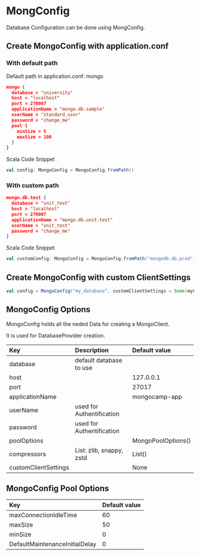 # MongConfig

Database Configuration can be done using MongConfig.

## Create MongoConfig with application.conf

### With default path
Default path in application.conf: mongo
```json
mongo {
  database = "university"
  host = "localhost"
  port = 270007
  applicationName = "mongo.db.sample"
  userName = "standard_user"
  password = "change_me"
  pool {
    minSize = 5
    maxSize = 100
  }
}
```

Scala Code Snippet
```scala
val config: MongoConfig = MongoConfig.fromPath()
```

### With custom path
```json
mongo.db.test {
  database = "unit_test"
  host = "localhost"
  port = 270007
  applicationName = "mongo.db.unit.test"
  userName = "unit_test"
  password = "change_me"
}
```

Scala Code Snippet
```scala
val customConfig: MongoConfig = MongoConfig.fromPath("mongodb.db.prod")
```


## Create MongoConfig with custom ClientSettings
```scala
val config = MongoConfig("my_database", customClientSettings = Some(myClientSettings))
```

## MongoConfig Options
MongoConfig holds all the neded Data for creating a MongoClient.

It is used for DatabaseProvider creation.

| Key                  | Description               | Default value      |
|:---------------------|:--------------------------|:-------------------|
| database             | default database to use   |                    |
| host                 |                           | 127.0.0.1          |
| port                 |                           | 27017              |
| applicationName      |                           | mongocamp-app   |
| userName             | used for Authentification |                    |
| password             | used for Authentification |                    |
| poolOptions          |                           | MongoPoolOptions() |
| compressors          | List: zlib, snappy, zstd  | List()             |
| customClientSettings |                           | None               |


## MongoConfig Pool Options

| Key                            | Default value |
|:-------------------------------|:--------------|
| maxConnectionIdleTime          | 60            |
| maxSize                        | 50            |
| minSize                        | 0             |
| DefaultMaintenanceInitialDelay | 0             |

